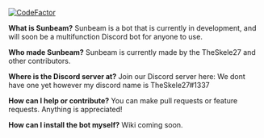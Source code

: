 [![CodeFactor](https://www.codefactor.io/repository/github/theskele27/skele-sbot/badge)](https://www.codefactor.io/repository/github/theskele27/skele-sbot)

**What is Sunbeam?** Sunbeam is a bot that is currently in development, and will soon be a multifunction Discord bot for anyone to use.

**Who made Sunbeam?** Sunbeam is currently made by the TheSkele27 and other contributors.

**Where is the Discord server at?** Join our Discord server here: We dont have one yet however my discord name is TheSkele27#1337

**How can I help or contribute?** You can make pull requests or feature requests. Anything is appreciated!

**How can I install the bot myself?** Wiki coming soon.
